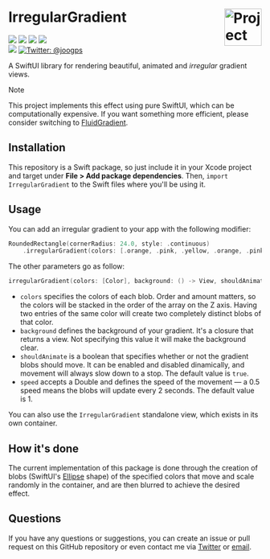 <h1> IrregularGradient
  <picture>
  <source media="(prefers-color-scheme: dark)" srcset="https://github.com/joogps/IrregularGradient/blob/assets/Icon-dark-small.png?raw=true">
    <img align="right" alt="Project logo" src="../assets/Icon-light-small.png" width=74px>
  </picture>
</h1>

<p>
    <img src="https://img.shields.io/badge/iOS-13.0+-blue.svg" />
    <img src="https://img.shields.io/badge/macOS-10.15+-blue.svg" />
    <img src="https://img.shields.io/badge/tvOS-13.0+-blue.svg" />
    <img src="https://img.shields.io/badge/watchOS-6.0+-blue.svg" />
    <br>
    <img src="https://img.shields.io/badge/-SwiftUI-red.svg" />
    <a href="https://twitter.com/joogps">
        <img src="https://img.shields.io/badge/Contact-@joogps-lightgrey.svg?style=social&logo=twitter" alt="Twitter: @joogps" />
    </a>
</p>

A SwiftUI library for rendering beautiful, animated  and _irregular_ gradient views.

> [!NOTE]  
> This project implements this effect using pure SwiftUI, which can be computationally expensive. If you want something more efficient, please consider switching to [FluidGradient](https://github.com/Cindori/FluidGradient).

## Installation

This repository is a Swift package, so just include it in your Xcode project and target under **File > Add package dependencies**. Then, `import IrregularGradient` to the Swift files where you'll be using it.

## Usage

You can add an irregular gradient to your app with the following modifier:

```swift
RoundedRectangle(cornerRadius: 24.0, style: .continuous)
    .irregularGradient(colors: [.orange, .pink, .yellow, .orange, .pink, .yellow], backgroundColor: .orange)
```

The other parameters go as follow:

```swift
irregularGradient(colors: [Color], background: () -> View, shouldAnimate: Binding<Bool> = .constant(true), speed: Double = 10)
```

-  `colors` specifies the colors of each blob. Order and amount matters, so the colors will be stacked in the order of the array on the Z axis. Having two entries of the same color will create two completely distinct blobs of that color.
-  `background` defines the background of your gradient. It's a closure that returns a view. Not specifying this value it will make the background clear. 
- `shouldAnimate` is a boolean that specifies whether or not the gradient blobs should move. It can be enabled and disabled dinamically, and movement will always slow down to a stop. The default value is `true`.
- `speed` accepts a Double and defines the speed of the movement — a 0.5 speed means the blobs will update every 2 seconds. The default value is 1.

You can also use the `IrregularGradient` standalone view, which exists in its own container.

## How it's done
The current implementation of this package is done through the creation of blobs (SwiftUI's [Ellipse](https://developer.apple.com/documentation/swiftui/ellipse) shape) of the specified colors that move and scale randomly in the container, and are then blurred to achieve the desired effect.

## Questions

If you have any questions or suggestions, you can create an issue or pull request on this GitHub repository or even contact me via [Twitter](https://twitter.com/joogps) or [email](mailto:joogps@gmail.com).
